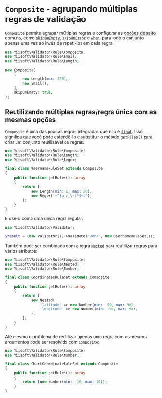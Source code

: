 # `Composite` - agrupando múltiplas regras de validação

`Composite` permite agrupar múltiplas regras e configurar as [opções de salto] comuns, como [`skipOnEmpty`],
[`skipOnError`] e [`when`], para todo o conjunto apenas uma vez ao invés de repeti-los em cada regra:

```php
use Yiisoft\Validator\Rule\Composite;
use Yiisoft\Validator\Rule\Email;
use Yiisoft\Validator\Rule\Length;

new Composite(
    [
        new Length(max: 255),
        new Email(),
    ],
    skipOnEmpty: true,
);
```

## Reutilizando múltiplas regras/regra única com as mesmas opções

`Composite` é uma das poucas regras integradas que não é [`final`]. Isso significa que você pode estendê-lo e substituir o
método `getRules()` para criar um conjunto reutilizável de regras:

```php
use Yiisoft\Validator\Rule\Composite;
use Yiisoft\Validator\Rule\Length;
use Yiisoft\Validator\Rule\Regex;

final class UsernameRuleSet extends Composite
{
    public function getRules(): array
    {
        return [
            new Length(min: 2, max: 20),
            new Regex('~^[a-z_\-]*$~i'),
        ];
    }
}
```

E use-o como uma única regra regular:

```php
use Yiisoft\Validator\Validator;

$result = (new Validator())->validate('John', new UsernameRuleSet());
```

Também pode ser combinado com a regra [`Nested`] para reutilizar regras para vários atributos:

```php
use Yiisoft\Validator\Rule\Composite;
use Yiisoft\Validator\Rule\Nested;
use Yiisoft\Validator\Rule\Number;

final class CoordinatesRuleSet extends Composite
{
    public function getRules(): array
    {
        return [
            new Nested(
                'latitude' => new Number(min: -90, max: 90),
                'longitude' => new Number(min: -90, max: 90),
            ),
        ];
    }
}
```

Até mesmo o problema de reutilizar apenas uma regra com os mesmos argumentos pode ser resolvido com `Composite`:

```php
use Yiisoft\Validator\Rule\Composite;
use Yiisoft\Validator\Rule\Number;

final class ChartCoordinateRuleSet extends Composite
{
    public function getRules(): array
    {
        return [new Number(min: -10, max: 10)];
    }
}
```

[opções de salto]: conditional-validation.md
[`Nested`]: built-in-rules-nested.md
[`when`]: conditional-validation.md#when
[`final`]: https://www.php.net/manual/pt_BR/language.oop5.final.php
[`skipOnEmpty`]: conditional-validation.md#skiponempty---ignorando-uma-regra-se-o-valor-validado-estiver-vazio
[`skipOnError`]: conditional-validation.md#skipOnError---pula-uma-regra-no-conjunto-se-a-anterior-falhou
